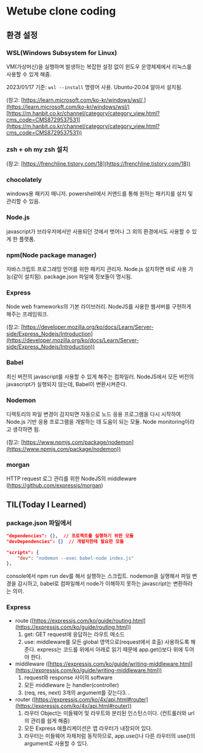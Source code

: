 # Wetube clone coding

## 환경 설정

### WSL(Windows Subsystem for Linux)

VM(가상머신)을 실행하며 발생하는 복잡한 설정 없이 윈도우 운영체제에서 리눅스를 사용할 수 있게 해줌.

2023/01/17 기준: `wsl --install` 명령어 사용. Ubuntu-20.04 알아서 설치됨.

(참고: [https://learn.microsoft.com/ko-kr/windows/wsl/,](https://learn.microsoft.com/ko-kr/windows/wsl/) [https://m.hanbit.co.kr/channel/category/category_view.html?cms_code=CMS8729537531](https://m.hanbit.co.kr/channel/category/category_view.html?cms_code=CMS8729537531))

### zsh + oh my zsh 설치

(참고: [https://frenchline.tistory.com/18](https://frenchline.tistory.com/18))

### chocolately

windows용 패키지 매니저. powershell에서 커맨드를 통해 원하는 패키지를 설치 및 관리할 수 있음.

### Node.js

javascript가 브라우저에서만 사용되던 것에서 벗어나 그 외의 환경에서도 사용할 수 있게 한 플랫폼.

### npm(Node package manager)

자바스크립트 프로그래밍 언어를 위한 패키지 관리자. Node.js 설치하면 바로 사용 가능(같이 설치됨). package.json 파일에 정보들이 명시됨.

### Express

Node web frameworks의 기본 라이브러리. NodeJS를 사용한 웹서버를 구현하게 해주는 프레임워크.

(참고: [https://developer.mozilla.org/ko/docs/Learn/Server-side/Express_Nodejs/Introduction](https://developer.mozilla.org/ko/docs/Learn/Server-side/Express_Nodejs/Introduction))

### Babel

최신 버전의 javascript를 사용할 수 있게 해주는 컴파일러. NodeJS에서 모든 버전의 javascript가 실행되지 않는데, Babel이 변환시켜준다.

### Nodemon

디렉토리의 파일 변경이 감지되면 자동으로 노드 응용 프로그램을 다시 시작하여 Node.js 기반 응용 프로그램을 개발하는 데 도움이 되는 모듈. Node monitoring이라고 생각하면 됨.

(참고: [https://www.npmjs.com/package/nodemon](https://www.npmjs.com/package/nodemon))

### morgan

HTTP request 로그 관리를 위한 NodeJS의 middleware (https://github.com/expressjs/morgan)

## TIL(Today I Learned)

### package.json 파일에서

```json
"dependencies": {},  // 프로젝트를 실행하기 위한 모듈
"devDependencies": {}  // 개발자한테 필요한 모듈
```

```json
"scripts": {
    "dev": "nodemon --exec babel-node index.js"
},
```

console에서 npm run dev를 해서 실행하는 스크립트. nodemon을 실행해서 파일 변경을 감시하고, babel로 컴파일해서 node가 이해하지 못하는 javascript는 변환하라는 의미.

### Express

-   route ([https://expressjs.com/ko/guide/routing.html](https://expressjs.com/ko/guide/routing.html))
    1. get: GET request에 응답하는 라우트 메소드
    2. use: middleware를 모든 global 영역으로(request에서 호출) 사용하도록 해준다. express는 코드를 위에서 아래로 읽기 때문에 app.get()보다 위에 두어야 한다.
-   middleware ([https://expressjs.com/ko/guide/writing-middleware.html](https://expressjs.com/ko/guide/writing-middleware.html))
    1. request와 response 사이의 software
    2. 모든 middleware 는 handler(controller)
    3. (req, res, next) 3개의 argument를 갖는다3. .
-   router ([https://expressjs.com/ko/4x/api.html#router](https://expressjs.com/ko/4x/api.html#router))
    1. 라우터 Object는 미들웨어 및 라우트와 분리된 인스턴스이다. (컨트롤러와 url의 관리를 쉽게 해줌)
    2. 모든 Express 애플리케이션은 앱 라우터가 내장되어 있다.
    3. 라우터는 미들웨어 자체처럼 동작하므로, app.use()나 다른 라우터의 use()의 argument로 사용할 수 있다.
